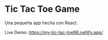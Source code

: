 # Tic Tac Toe Game

Una pequeña app hecha con React.

Live Demo: https://my-tic-tac-toe98.netlify.app/

